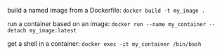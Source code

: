 build a named image from a Dockerfile:
`docker build -t my_image .`

run a container based on an image:
`docker run --name my_container --detach my_image:latest`

get a shell in a container:
`docker exec -it my_container /bin/bash`
